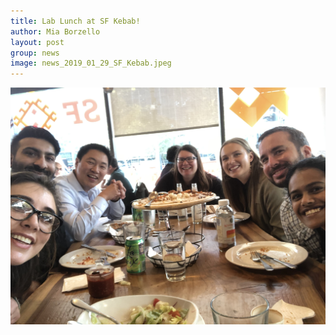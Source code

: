 ```yaml
---
title: Lab Lunch at SF Kebab!
author: Mia Borzello
layout: post
group: news
image: news_2019_01_29_SF_Kebab.jpeg
---
```


![another successful lab lunch](/assets/img/news_2019_01_29_SF_Kebab.jpeg)
